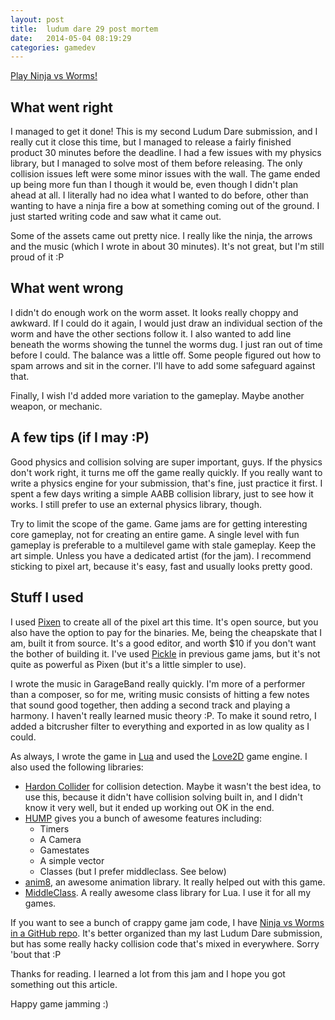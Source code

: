 ```yaml
---
layout: post
title:  ludum dare 29 post mortem
date:   2014-05-04 08:19:29
categories: gamedev
---
```


[Play Ninja vs Worms!](http://www.ludumdare.com/compo/ludum-dare-29/?action=preview&uid=24096)

## What went right
I managed to get it done! This is my second Ludum Dare submission, and I really cut it close this time, but I managed to release a fairly finished product 30 minutes before the deadline. I had a few issues with my physics library, but I managed to solve most of them before releasing. The only collision issues left were some minor issues with the wall.
The game ended up being more fun than I though it would be, even though I didn't plan ahead at all. I literally had no idea what I wanted to do before, other than wanting to have a ninja fire a bow at something coming out of the ground. I just started writing code and saw what it came out.

Some of the assets came out pretty nice. I really like the ninja, the arrows and the music (which I wrote in about 30 minutes). It's not great, but I'm still proud of it :P

## What went wrong
I didn't do enough work on the worm asset. It looks really choppy and awkward. If I could do it again, I would just draw an individual section of the worm and have the other sections follow it. I also wanted to add line beneath the worms showing the tunnel the worms dug. I just ran out of time before I could.
The balance was a little off. Some people figured out how to spam arrows and sit in the corner. I'll have to add some safeguard against that.

Finally, I wish I'd added more variation to the gameplay. Maybe another weapon, or mechanic.

## A few tips (if I may :P)
Good physics and collision solving are super important, guys. If the physics don't work right, it turns me off the game really quickly. If you really want to write a physics engine for your submission, that's fine, just practice it first. I spent a few days writing a simple AABB collision library, just to see how it works. I still prefer to use an external physics library, though.

Try to limit the scope of the game. Game jams are for getting interesting core gameplay, not for creating an entire game. A single level with fun gameplay is preferable to a multilevel game with stale gameplay.
Keep the art simple. Unless you have a dedicated artist (for the jam). I recommend sticking to pixel art, because it's easy, fast and usually looks pretty good.

## Stuff I used
I used [Pixen](http://pixenapp.com/) to create all of the pixel art this time. It's open source, but you also have the option to pay for the binaries. Me, being the cheapskate that I am, built it from source. It's a good editor, and worth $10 if you don't want the bother of building it. I've used [Pickle](http://www.pickleeditor.com/) in previous game jams, but it's not quite as powerful as Pixen (but it's a little simpler to use).

I wrote the music in GarageBand really quickly. I'm more of a performer than a composer, so for me, writing music consists of hitting a few notes that sound good together, then adding a second track and playing a harmony. I haven't really learned music theory :P. To make it sound retro, I added a bitcrusher filter to everything and exported in as low quality as I could.

As always, I wrote the game in [Lua](http://www.lua.org/) and used the [Love2D](http://love2d.org/) game engine. I also used the following libraries:

* [Hardon Collider](https://github.com/vrld/HardonCollider/) for collision detection. Maybe it wasn't the best idea, to use this, because it didn't have collision solving built in, and I didn't know it very well, but it ended up working out OK in the end.
* [HUMP](https://github.com/vrld/hump) gives you a bunch of awesome features including:
  * Timers
  * A Camera
  * Gamestates
  * A simple vector
  * Classes (but I prefer middleclass. See below)
* [anim8](https://github.com/kikito/anim8), an awesome animation library. It really helped out with this game.
* [MiddleClass](https://github.com/kikito/middleclass). A really awesome class library for Lua. I use it for all my games.

If you want to see a bunch of crappy game jam code, I have [Ninja vs Worms in a GitHub repo](https://github.com/charles-l/LD29). It's better organized than my last Ludum Dare submission, but has some really hacky collision code that's mixed in everywhere. Sorry 'bout that :P

Thanks for reading. I learned a lot from this jam and I hope you got something out this article.

Happy game jamming :) <br/>
